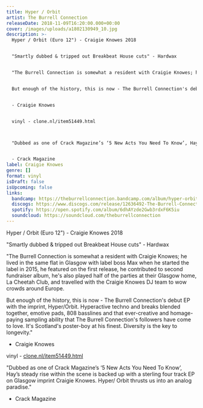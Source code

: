 ```yaml
---
title: Hyper / Orbit
artist: The Burrell Connection
releaseDate: 2018-11-09T16:20:00.000+00:00
cover: /images/uploads/a1802130949_10.jpg
description: >-
  Hyper / Orbit (Euro 12") - Craigie Knowes 2018


  "Smartly dubbed & tripped out Breakbeat House cuts" - Hardwax


  "The Burrell Connection is somewhat a resident with Craigie Knowes; he lived in the same flat in Glasgow with label boss Max when he started the label in 2015, he featured on the first release, he contributed to second fundraiser album, he's also played half of the parties at their Glasgow home, La Cheetah Club, and travelled with the Craigie Knowes DJ team to wow crowds around Europe.


  But enough of the history, this is now - The Burrell Connection's debut EP with the imprint, Hyper/Orbit. Hyperactive techno and breaks blended together, emotive pads, 808 basslines and that ever-creative and homage-paying sampling ability that The Burrell Connection's followers have come to love. It's Scotland's poster-boy at his finest. Diversity is the key to longevity."


  - Craigie Knowes


  vinyl - clone.nl/item51449.html



  "Dubbed as one of Crack Magazine’s ‘5 New Acts You Need To Know’, Hay’s steady rise within the scene is backed up with a sterling four track EP on Glasgow imprint Craigie Knowes. Hyper/ Orbit thrusts us into an analog paradise."


  - Crack Magazine
label: Craigie Knowes
genre: []
format: vinyl
isDraft: false
isUpcoming: false
links:
  bandcamp: https://theburrellconnection.bandcamp.com/album/hyper-orbit
  discogs: https://www.discogs.com/release/12636492-The-Burrell-Connection-Hyper-Orbit?srsltid=AfmBOoqsiBreKiDjfof_Ic0xFr6_ywxb5jChVTe2gaeiN3w1hymOmuXm
  spotify: https://open.spotify.com/album/6dhAYzde2Gwb3rdxF6K5iu
  soundcloud: https://soundcloud.com/theburrellconnection
---
```

Hyper / Orbit (Euro 12") - Craigie Knowes 2018

"Smartly dubbed & tripped out Breakbeat House cuts" - Hardwax

"The Burrell Connection is somewhat a resident with Craigie Knowes; he lived in the same flat in Glasgow with label boss Max when he started the label in 2015, he featured on the first release, he contributed to second fundraiser album, he's also played half of the parties at their Glasgow home, La Cheetah Club, and travelled with the Craigie Knowes DJ team to wow crowds around Europe.

But enough of the history, this is now - The Burrell Connection's debut EP with the imprint, Hyper/Orbit. Hyperactive techno and breaks blended together, emotive pads, 808 basslines and that ever-creative and homage-paying sampling ability that The Burrell Connection's followers have come to love. It's Scotland's poster-boy at his finest. Diversity is the key to longevity."

- Craigie Knowes

vinyl - [clone.nl/item51449.html](http://clone.nl/item51449.html)


"Dubbed as one of Crack Magazine’s ‘5 New Acts You Need To Know’, Hay’s steady rise within the scene is backed up with a sterling four track EP on Glasgow imprint Craigie Knowes. Hyper/ Orbit thrusts us into an analog paradise."

- Crack Magazine
